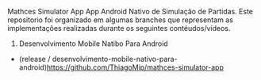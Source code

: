 Mathces Simulator App
App Android Nativo de Simulação de Partidas. Este repositorio foi organizado em algumas branches que representam as implementações realizadas durante os seguintes contéudos/vídeos.

1. Desenvolvimento Mobile Natibo Para Android
  - (release / desenvolvimento-mobile-nativo-para-android)https://github.com/ThiagoMip/mathces-simulator-app
